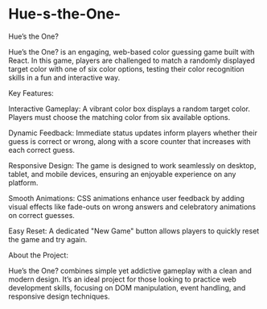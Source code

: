 # Hue-s-the-One-
Hue’s the One?

Hue’s the One? is an engaging, web-based color guessing game built with React. In this game, players are challenged to match a randomly displayed target color with one of six color options, testing their color recognition skills in a fun and interactive way.

Key Features:

Interactive Gameplay:
A vibrant color box displays a random target color. Players must choose the matching color from six available options.

Dynamic Feedback:
Immediate status updates inform players whether their guess is correct or wrong, along with a score counter that increases with each correct guess.

Responsive Design:
The game is designed to work seamlessly on desktop, tablet, and mobile devices, ensuring an enjoyable experience on any platform.

Smooth Animations:
CSS animations enhance user feedback by adding visual effects like fade-outs on wrong answers and celebratory animations on correct guesses.

Easy Reset:
A dedicated "New Game" button allows players to quickly reset the game and try again.

About the Project:

Hue’s the One? combines simple yet addictive gameplay with a clean and modern design. It’s an ideal project for those looking to practice web development skills, focusing on DOM manipulation, event handling, and responsive design techniques.
